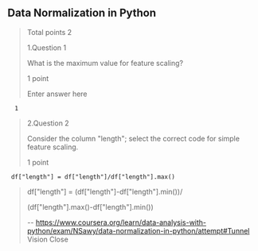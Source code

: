 ## Data Normalization in Python
> 
> Total points 2
> 
>  1.Question 1
> 
> What is the maximum value for feature scaling?
> 
> 1 point 
> 
> Enter answer here

      1
> 
>  2.Question 2
> 
> Consider the column "length"; select the correct code for simple feature scaling.
> 
> 1 point 
> 
>

     df["length"] = df["length"]/df["length"].max() 
> 
> df["length"] = (df["length"]-df["length"].min())/
> 
> (df["length"].max()-df["length"].min())
> 
>
> -- https://www.coursera.org/learn/data-analysis-with-python/exam/NSawy/data-normalization-in-python/attempt#Tunnel Vision Close
